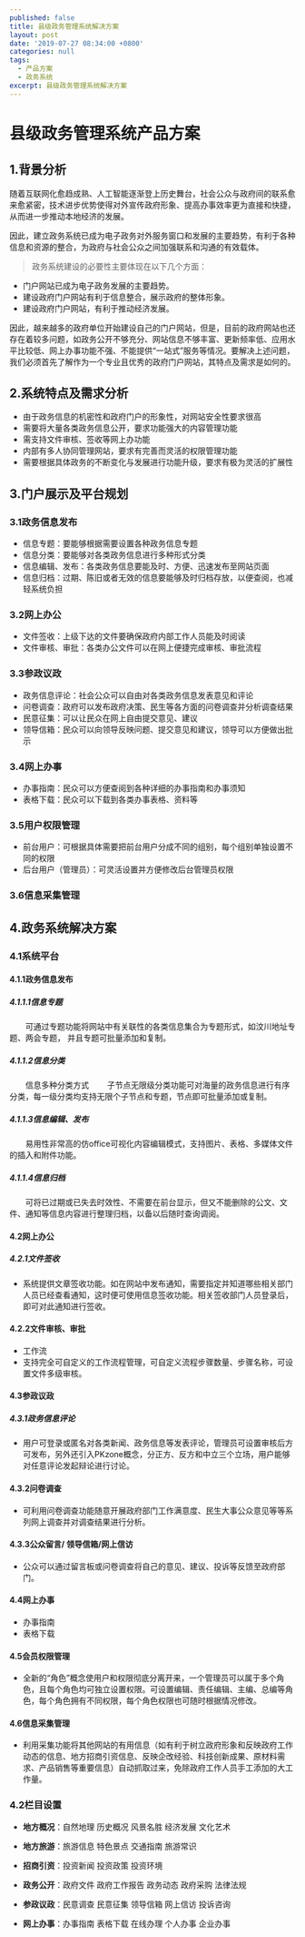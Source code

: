 ```yaml
---
published: false
title: 县级政务管理系统解决方案
layout: post
date: '2019-07-27 08:34:00 +0800'
categories: null
tags:
  - 产品方案
  - 政务系统
excerpt: 县级政务管理系统解决方案
---
```

# 县级政务管理系统产品方案

## 1.背景分析

随着互联网化愈趋成熟、人工智能逐渐登上历史舞台，社会公众与政府间的联系愈来愈紧密，技术进步优势使得对外宣传政府形象、提高办事效率更为直接和快捷，从而进一步推动本地经济的发展。

因此，建立政务系统已成为电子政务对外服务窗口和发展的主要趋势，有利于各种信息和资源的整合，为政府与社会公众之间加强联系和沟通的有效载体。

> 政务系统建设的必要性主要体现在以下几个方面：

* 门户网站已成为电子政务发展的主要趋势。
* 建设政府门户网站有利于信息整合，展示政府的整体形象。
* 建设政府门户网站，有利于推动经济发展。

因此，越来越多的政府单位开始建设自己的门户网站，但是，目前的政府网站也还存在着较多问题，如政务公开不够充分、网站信息不够丰富、更新频率低、应用水平比较低、网上办事功能不强、不能提供“一站式”服务等情况。要解决上述问题，我们必须首先了解作为一个专业且优秀的政府门户网站，其特点及需求是如何的。

## 2.系统特点及需求分析

* 由于政务信息的机密性和政府门户的形象性，对网站安全性要求很高
* 需要将大量各类政务信息公开，要求功能强大的内容管理功能
* 需支持文件审核、签收等网上办功能
* 内部有多人协同管理网站，要求有完善而灵活的权限管理功能
* 需要根据具体政务的不断变化与发展进行功能升级，要求有极为灵活的扩展性

## 3.门户展示及平台规划

### 3.1政务信息发布

* 信息专题：要能够根据需要设置各种政务信息专题
* 信息分类：要能够对各类政务信息进行多种形式分类
* 信息编辑、发布：各类政务信息要能及时、方便、迅速发布至网站页面
* 信息归档：过期、陈旧或者无效的信息要能够及时归档存放，以便查阅，也减轻系统负担

### 3.2网上办公

* 文件签收：上级下达的文件要确保政府内部工作人员能及时阅读
* 文件审核、审批：各类办公文件可以在网上便捷完成审核、审批流程

### 3.3参政议政

* 政务信息评论：社会公众可以自由对各类政务信息发表意见和评论
* 问卷调查：政府可以发布政府决策、民生等各方面的问卷调查并分析调查结果
* 民意征集：可以让民众在网上自由提交意见、建议
* 领导信箱：民众可以向领导反映问题、提交意见和建议，领导可以方便做出批示

### 3.4网上办事

* 办事指南：民众可以方便查阅到各种详细的办事指南和办事须知
* 表格下载：民众可以下载到各类办事表格、资料等

### 3.5用户权限管理
* 前台用户：可根据具体需要把前台用户分成不同的组别，每个组别单独设置不同的权限
* 后台用户（管理员）：可灵活设置并方便修改后台管理员权限

### 3.6信息采集管理


## 4.政务系统解决方案

### 4.1系统平台

#### 4.1.1政务信息发布

##### 4.1.1.1信息专题
　　可通过专题功能将网站中有关联性的各类信息集合为专题形式，如汶川地址专题、两会专题，
并且专题可批量添加和复制。

##### 4.1.1.2信息分类
　　信息多种分类方式
　　子节点无限级分类功能可对海量的政务信息进行有序分类，每一级分类均支持无限个子节点和专题，节点即可批量添加或复制。

##### 4.1.1.3信息编辑、发布
　　易用性非常高的仿office可视化内容编辑模式，支持图片、表格、多媒体文件的插入和附件功能。

##### 4.1.1.4信息归档
　　可将已过期或已失去时效性、不需要在前台显示，但又不能删除的公文、文件、通知等信息内容进行整理归档，以备以后随时查询调阅。

#### 4.2网上办公

##### 4.2.1文件签收
* 系统提供文章签收功能。如在网站中发布通知，需要指定并知道哪些相关部门人员已经查看通知，这时便可使用信息签收功能。相关签收部门人员登录后，即可对此通知进行签收。

#### 4.2.2文件审核、审批
* 工作流
* 支持完全可自定义的工作流程管理，可自定义流程步骤数量、步骤名称，可设置文件多级审核。

#### 4.3参政议政

##### 4.3.1政务信息评论
* 用户可登录或匿名对各类新闻、政务信息等发表评论，管理员可设置审核后方可发布，另外还引入PKzone概念，分正方、反方和中立三个立场，用户能够对任意评论发起辩论进行讨论。

#### 4.3.2问卷调查
* 可利用问卷调查功能随意开展政府部门工作满意度、民生大事公众意见等等系列网上调查并对调查结果进行分析。

#### 4.3.3公众留言/ 领导信箱/网上信访
* 公众可以通过留言板或问卷调查将自己的意见、建议、投诉等反馈至政府部门。

#### 4.4网上办事

* 办事指南
* 表格下载 

#### 4.5会员权限管理

* 全新的“角色”概念使用户和权限彻底分离开来，一个管理员可以属于多个角色，且每个角色均可独立设置权限。可设置编辑、责任编辑、主编、总编等角色，每个角色拥有不同权限，每个角色权限也可随时根据情况修改。

#### 4.6信息采集管理

* 利用采集功能将其他网站的有用信息（如有利于树立政府形象和反映政府工作动态的信息、地方招商引资信息、反映企改经验、科技创新成果、原材料需求、产品销售等重要信息）自动抓取过来，免除政府工作人员手工添加的大工作量。

### 4.2栏目设置

* **地方概况**：自然地理  历史概况  风景名胜  经济发展  文化艺术

* **地方旅游**：旅游信息  特色景点  交通指南  旅游常识

* **招商引资**：投资新闻  投资政策  投资环境 

* **政务公开**：政府文件  政府工作报告  政务动态  政府采购  法律法规

* **参政议政**：民意调查  民意征集  领导信箱  网上信访  投诉咨询

* **网上办事**：办事指南  表格下载  在线办理  个人办事  企业办事

  
  
